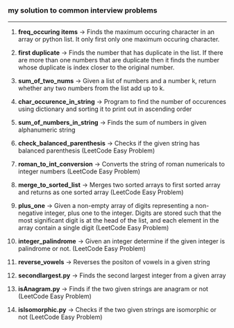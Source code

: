 <h3>my solution to common interview problems</h3>

---

1. **freq_occuring items** -> Finds the maximum occuring character in an array or python list. It only first only one maximum occuring character. 

2. **first duplicate** -> Finds the number that has duplicate in the list. If there are more than one numbers that are duplicate then it finds the number whose duplicate is index closer to the original number. 

3. **sum_of_two_nums** -> Given a list of numbers and a number k, return whether any two numbers from the list add up to k.

4. **char_occurence_in_string** -> Program to find the number of occurences using dictionary and sorting it to print out in ascending order

5. **sum_of_numbers_in_string** -> Finds the sum of numbers in given alphanumeric string

6. **check_balanced_parenthesis** -> Checks if the given string has balanced parenthesis (LeetCode Easy Problem)

7. **roman_to_int_conversion** -> Converts the string of roman numericals to integer numbers (LeetCode Easy Problem)

8. **merge_to_sorted_list** -> Merges two sorted arrays to first sorted array and returns as one sorted array (LeetCode Easy Problem)

9. **plus_one** -> Given a non-empty array of digits representing a non-negative integer, plus one to the integer. Digits are stored such that the most significant digit is at the head of the list, and each element in the array contain a single digit (LeetCode Easy Problem)

10. **integer_palindrome** -> Given an integer determine if the given integer is palindrome or not. (LeetCode Easy Problem)

11. **reverse_vowels** -> Reverses the positon of vowels in a given string

12. **secondlargest.py** -> Finds the second largest integer from a given array

13. **isAnagram.py** -> Finds if the two given strings are anagram or not (LeetCode Easy Problem)

14. **isIsomorphic.py** -> Checks if the two given strings are isomorphic or not (LeetCode Easy Problem)